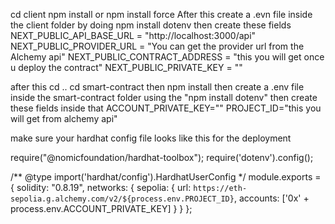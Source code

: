 cd client
npm install or npm install force 
After this create a .evn file inside the client folder by doing npm install dotenv then create these fields 
NEXT_PUBLIC_API_BASE_URL = "http://localhost:3000/api"
NEXT_PUBLIC_PROVIDER_URL = "You can get the provider url from the Alchemy api"
NEXT_PUBLIC_CONTRACT_ADDRESS = "this you will get once u deploy the contract"
NEXT_PUBLIC_PRIVATE_KEY = ""

after this cd ..
cd smart-contract
then npm install 
then create a .env file inside the smart-contract folder using the "npm install dotenv"  then create these fields inside that 
ACCOUNT_PRIVATE_KEY=""
PROJECT_ID="this you will get from alchemy api"

make sure your hardhat config file looks like this for the deployment

require("@nomicfoundation/hardhat-toolbox");
require('dotenv').config();

/** @type import('hardhat/config').HardhatUserConfig */
module.exports = {
  solidity: "0.8.19",
  networks: {
    sepolia: {
      url: `https://eth-sepolia.g.alchemy.com/v2/${process.env.PROJECT_ID}`,
      accounts: ['0x' + process.env.ACCOUNT_PRIVATE_KEY]
    }
  }
};




